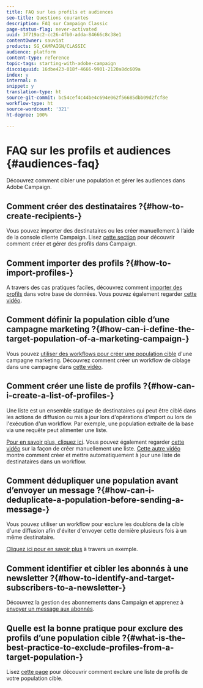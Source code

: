 ```yaml
---
title: FAQ sur les profils et audiences
seo-title: Questions courantes
description: FAQ sur Campaign Classic
page-status-flag: never-activated
uuid: 3f719ac2-cc26-4fb0-adda-84666c8c38e1
contentOwner: sauviat
products: SG_CAMPAIGN/CLASSIC
audience: platform
content-type: reference
topic-tags: starting-with-adobe-campaign
discoiquuid: 16dbe423-018f-4666-9901-2120a8dc609a
index: y
internal: n
snippet: y
translation-type: ht
source-git-commit: bc54cef4c44be4c694e062f56685dbb09d2fcf8e
workflow-type: ht
source-wordcount: '321'
ht-degree: 100%

---
```



# FAQ sur les profils et audiences {#audiences-faq}

Découvrez comment cibler une population et gérer les audiences dans Adobe Campaign.

## Comment créer des destinataires ?{#how-to-create-recipients-}

Vous pouvez importer des destinataires ou les créer manuellement à l’aide de la console cliente Campaign. Lisez [cette section](../../platform/using/about-profiles.md) pour découvrir comment créer et gérer des profils dans Campaign.

## Comment importer des profils ?{#how-to-import-profiles-}

A travers des cas pratiques faciles, découvrez comment [importer des profils](../../platform/using/importing-data.md#generic-import-samples) dans votre base de données. Vous pouvez également regarder [cette vidéo](https://docs.adobe.com/content/help/fr-FR/campaign-classic-learn/tutorials/getting-started/importing-profiles.html).

## Comment définir la population cible d’une campagne marketing ?{#how-can-i-define-the-target-population-of-a-marketing-campaign-}

Vous pouvez [utiliser des workflows pour créer une population cible](../../campaign/using/marketing-campaign-deliveries.md#building-the-main-target-in-a-workflow) d&#39;une campagne marketing. Découvrez comment créer un workflow de ciblage dans une campagne dans [cette vidéo](https://docs.adobe.com/content/help/fr-FR/campaign-classic-learn/tutorials/getting-started/creating-a-workflow.html).

## Comment créer une liste de profils ?{#how-can-i-create-a-list-of-profiles-}

Une liste est un ensemble statique de destinataires qui peut être ciblé dans les actions de diffusion ou mis à jour lors d&#39;opérations d&#39;import ou lors de l&#39;exécution d&#39;un workflow. Par exemple, une population extraite de la base via une requête peut alimenter une liste.

[Pour en savoir plus, cliquez ici](../../platform/using/creating-and-managing-lists.md#creating-a-profile-list-from-a-group). Vous pouvez également regarder [cette vidéo](https://docs.adobe.com/content/help/fr-FR/campaign-classic-learn/tutorials/getting-started/creating-a-list-of-recipients.html) sur la façon de créer manuellement une liste. [Cette autre vidéo](https://docs.adobe.com/content/help/en/campaign-classic-learn/tutorials/profile-management/creating-a-list-of-recipients.html) montre comment créer et mettre automatiquement à jour une liste de destinataires dans un workflow.

## Comment dédupliquer une population avant d’envoyer un message ?{#how-can-i-deduplicate-a-population-before-sending-a-message-}

Vous pouvez utiliser un workflow pour exclure les doublons de la cible d&#39;une diffusion afin d&#39;éviter d&#39;envoyer cette dernière plusieurs fois à un même destinataire.

[Cliquez ici pour en savoir plus](../../workflow/using/deduplication.md#example--identify-the-duplicates-before-a-delivery) à travers un exemple.

## Comment identifier et cibler les abonnés à une newsletter ?{#how-to-identify-and-target-subscribers-to-a-newsletter-}

Découvrez la gestion des abonnements dans Campaign et apprenez à [envoyer un message aux abonnés](../../delivery/using/managing-subscriptions.md).

## Quelle est la bonne pratique pour exclure des profils d’une population cible ?{#what-is-the-best-practice-to-exclude-profiles-from-a-target-population-}

Lisez [cette page](../../workflow/using/read-list.md) pour découvrir comment exclure une liste de profils de votre population cible.
